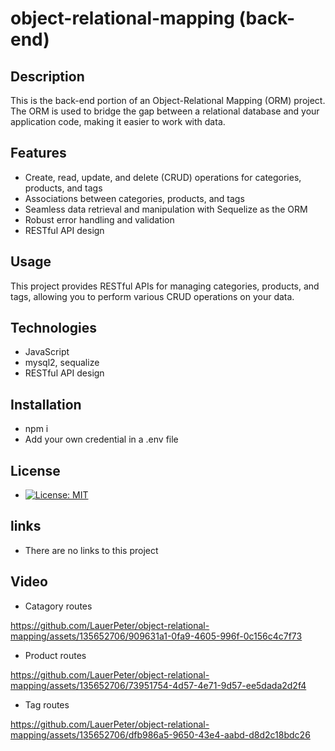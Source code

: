 # object-relational-mapping (back-end)

## Description

This is the back-end portion of an Object-Relational Mapping (ORM) project. The ORM is used to bridge the gap between a relational database and your application code, making it easier to work with data. 


## Features

- Create, read, update, and delete (CRUD) operations for categories, products, and tags
- Associations between categories, products, and tags
- Seamless data retrieval and manipulation with Sequelize as the ORM
- Robust error handling and validation
- RESTful API design

## Usage

This project provides RESTful APIs for managing categories, products, and tags, allowing you to perform various CRUD operations on your data.

## Technologies

- JavaScript
- mysql2, sequalize
- RESTful API design

## Installation

- npm i
- Add your own credential in a .env file 

## License

- [![License: MIT](https://img.shields.io/badge/License-MIT-yellow.svg)](https://opensource.org/licenses/MIT)

## links

- There are no links to this project

## Video

- Catagory routes

https://github.com/LauerPeter/object-relational-mapping/assets/135652706/909631a1-0fa9-4605-996f-0c156c4c7f73

- Product routes

https://github.com/LauerPeter/object-relational-mapping/assets/135652706/73951754-4d57-4e71-9d57-ee5dada2d2f4

- Tag routes

https://github.com/LauerPeter/object-relational-mapping/assets/135652706/dfb986a5-9650-43e4-aabd-d8d2c18bdc26


